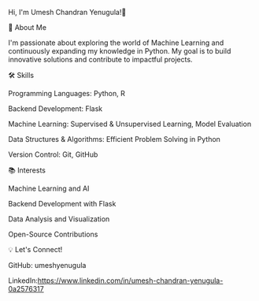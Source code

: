 Hi, I'm Umesh Chandran Yenugula!👋

🚀 About Me

I'm passionate about exploring the world of Machine Learning and continuously expanding my knowledge in Python. My goal is to build innovative solutions and contribute to impactful projects.

🛠️ Skills

Programming Languages: Python, R

Backend Development: Flask

Machine Learning: Supervised & Unsupervised Learning, Model Evaluation

Data Structures & Algorithms: Efficient Problem Solving in Python

Version Control: Git, GitHub


📚 Interests

Machine Learning and AI

Backend Development with Flask

Data Analysis and Visualization

Open-Source Contributions


💡 Let's Connect!

GitHub: umeshyenugula

LinkedIn:https://www.linkedin.com/in/umesh-chandran-yenugula-0a2576317
